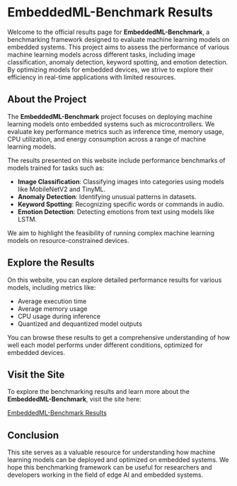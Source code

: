 # EmbeddedML-Benchmark Results

Welcome to the official results page for **EmbeddedML-Benchmark**, a benchmarking framework designed to evaluate machine learning models on embedded systems. This project aims to assess the performance of various machine learning models across different tasks, including image classification, anomaly detection, keyword spotting, and emotion detection. By optimizing models for embedded devices, we strive to explore their efficiency in real-time applications with limited resources.

## About the Project

The **EmbeddedML-Benchmark** project focuses on deploying machine learning models onto embedded systems such as microcontrollers. We evaluate key performance metrics such as inference time, memory usage, CPU utilization, and energy consumption across a range of machine learning models.

The results presented on this website include performance benchmarks of models trained for tasks such as:

- **Image Classification**: Classifying images into categories using models like MobileNetV2 and TinyML.
- **Anomaly Detection**: Identifying unusual patterns in datasets.
- **Keyword Spotting**: Recognizing specific words or commands in audio.
- **Emotion Detection**: Detecting emotions from text using models like LSTM.

We aim to highlight the feasibility of running complex machine learning models on resource-constrained devices.

## Explore the Results

On this website, you can explore detailed performance results for various models, including metrics like:

- Average execution time
- Average memory usage
- CPU usage during inference
- Quantized and dequantized model outputs

You can browse these results to get a comprehensive understanding of how well each model performs under different conditions, optimized for embedded devices.

## Visit the Site

To explore the benchmarking results and learn more about the **EmbeddedML-Benchmark**, visit the site here:

[EmbeddedML-Benchmark Results](https://embeddedml-benchmark.github.io/)

## Conclusion

This site serves as a valuable resource for understanding how machine learning models can be deployed and optimized on embedded systems. We hope this benchmarking framework can be useful for researchers and developers working in the field of edge AI and embedded systems.